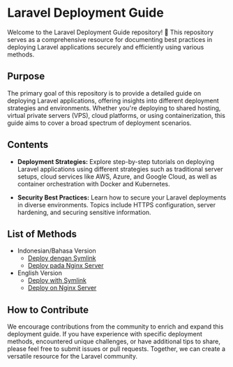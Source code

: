 # Laravel Deployment Guide

Welcome to the Laravel Deployment Guide repository! 🚀 This repository serves as a comprehensive resource for documenting best practices in deploying Laravel applications securely and efficiently using various methods.

## Purpose

The primary goal of this repository is to provide a detailed guide on deploying Laravel applications, offering insights into different deployment strategies and environments. Whether you're deploying to shared hosting, virtual private servers (VPS), cloud platforms, or using containerization, this guide aims to cover a broad spectrum of deployment scenarios.

## Contents

- **Deployment Strategies:** Explore step-by-step tutorials on deploying Laravel applications using different strategies such as traditional server setups, cloud services like AWS, Azure, and Google Cloud, as well as container orchestration with Docker and Kubernetes.

- **Security Best Practices:** Learn how to secure your Laravel deployments in diverse environments. Topics include HTTPS configuration, server hardening, and securing sensitive information.

## List of Methods
- Indonesian/Bahasa Version
   - [Deploy dengan Symlink](https://github.com/RNando1337/Laravel-Deploy-Methods/blob/main/Indonesia/Deploy%20dengan%20Symlink.md)
   - [Deploy pada Nginx Server](https://github.com/RNando1337/Laravel-Deploy-Methods/blob/main/Indonesia/Deploy%20pada%20Nginx.md)
- English Version
   - [Deploy with Symlink](https://github.com/RNando1337/Laravel-Deploy-Methods/blob/main/English/Deploy%20with%20Symlink.md)
   - [Deploy on Nginx Server](https://github.com/RNando1337/Laravel-Deploy-Methods/blob/main/English/Deploy%20on%20Nginx.md)

## How to Contribute

We encourage contributions from the community to enrich and expand this deployment guide. If you have experience with specific deployment methods, encountered unique challenges, or have additional tips to share, please feel free to submit issues or pull requests. Together, we can create a versatile resource for the Laravel community.

